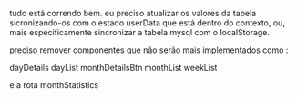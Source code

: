 
tudo está correndo bem.
eu preciso atualizar os valores da tabela sicronizando-os com o
estado userData que está dentro do contexto, ou, mais especificamente sincronizar
a tabela mysql com o localStorage.

preciso remover componentes que não serão mais implementados como :

dayDetails
dayList
monthDetailsBtn
monthList
weekList

e a rota monthStatistics